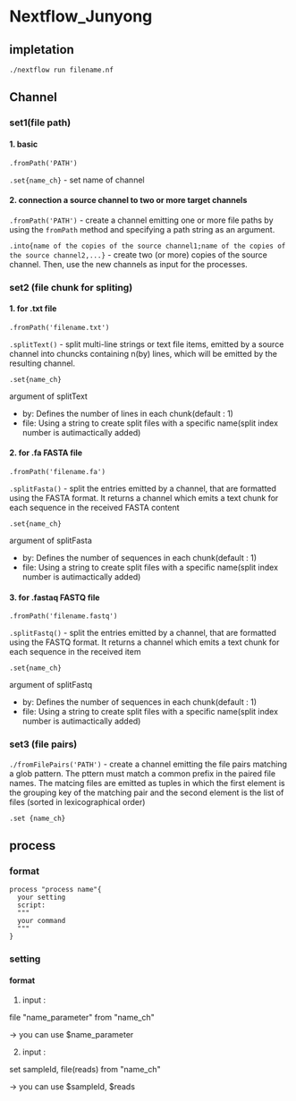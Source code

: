 # Nextflow_Junyong

## impletation

```
./nextflow run filename.nf
```

## Channel

### set1(file path)

#### 1. basic
`.fromPath('PATH')`

`.set{name_ch}` - set name of channel

#### 2. connection a source channel to two or more target channels
`.fromPath('PATH')` - create a channel emitting one or more file paths by using the `fromPath` method and specifying a path string as an argument.

`.into{name of the copies of the source channel1;name of the copies of the source channel2,...}` - create two (or more) copies of the source channel. Then, use the new channels as input for the processes.

### set2 (file chunk for spliting)

#### 1. for .txt file

`.fromPath('filename.txt')`

`.splitText()` - split multi-line strings or text file items, emitted by a source channel into chuncks containing n(by) lines, which will be emitted by the resulting channel.

`.set{name_ch}`

argument of splitText

- by: Defines the number of lines in each chunk(default : 1)
- file: Using a string to create split files with a specific name(split index number is autimactically added)

#### 2. for .fa FASTA file

`.fromPath('filename.fa')`

`.splitFasta()` - split the entries emitted by a channel, that are formatted using the FASTA format. It returns a channel which emits a text chunk for each sequence in the received FASTA content

`.set{name_ch}`

argument of splitFasta

- by: Defines the number of sequences in each chunk(default : 1)
- file: Using a string to create split files with a specific name(split index number is autimactically added)

#### 3. for .fastaq FASTQ file

`.fromPath('filename.fastq')`

`.splitFastq()` - split the entries emitted by a channel, that are formatted using the FASTQ format. It returns a channel which emits a text chunk for each sequence in the received item

`.set{name_ch}`

argument of splitFastq

- by: Defines the number of sequences in each chunk(default : 1)
- file: Using a string to create split files with a specific name(split index number is autimactically added)

### set3 (file pairs)

`./fromFilePairs('PATH')` - create a channel emitting the file pairs matching a glob pattern. The pttern must match a common prefix in the paired file names. The matcing files are emitted as tuples in which the first element is the grouping key of the matching pair and the second element is the list of files (sorted in lexicographical order)

`.set {name_ch}`

## process
### format

```
process "process name"{
  your setting
  script:
  """
  your command
  """
}
```

### setting

#### format

1. input : 

  file "name_parameter" from "name_ch"
  
  -> you can use $name_parameter

2. input :

  set sampleId, file(reads) from "name_ch"
  
  -> you can use $sampleId, $reads





